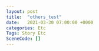 ```yaml
---
layout: post
title:  "others_test"
date:   2021-03-30 07:00:00 +0000
categories: Etc
Tags: Story Etc
SceneCode: []
---
```

